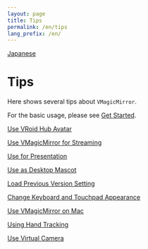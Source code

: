 ```yaml
---
layout: page
title: Tips
permalink: /en/tips
lang_prefix: /en/
---
```


[Japanese](../tips)

# Tips

Here shows several tips about `VMagicMirror`. 

For the basic usage, please see [Get Started](./get_started).

[Use VRoid Hub Avatar](./tips/use_vroid_hub)

[Use VMagicMirror for Streaming](./tips/streaming)

[Use for Presentation](./tips/presentation)

[Use as Desktop Mascot](./tips/desktop_mascot)

[Load Previous Version Setting](./tips/load_prev_setting)

[Change Keyboard and Touchpad Appearance](./tips/change_textures)

[Use VMagicMirror on Mac](./tips/use_on_mac)

[Using Hand Tracking](./tips/using_hand_tracking)

[Use Virtual Camera](./tips/virtual_camera)
